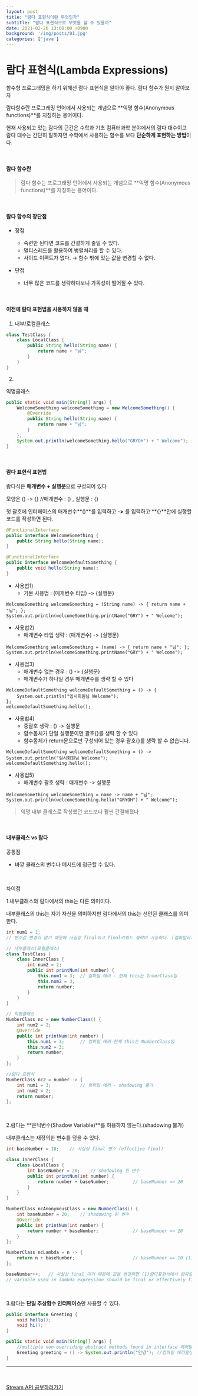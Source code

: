 ```yaml
---
layout: post
title: "람다 표현식이란 무엇인가"
subtitle: "람다 표현식으로 무엇을 할 수 있을까"
date: 2021-02-26 13:00:00 +0900
background: '/img/posts/01.jpg'
categories: ['java']
---
```


# 람다 표현식(Lambda Expressions)

함수형 프로그래밍을 하기 위해선 람다 표현식을 알아야 좋다. 람다 함수가 뭔지 알아보자

람다함수란 프로그래밍 언어에서 사용되는 개념으로 **익명 함수(Anonymous functions)**를 지칭하는 용어이다.

현재 사용되고 있는 람다의 근간은 수학과 기초 컴퓨터과학 분야에서의 람다 대수이고
람다 대수는 간단히 말하자면 수학에서 사용하는 함수를 보다 **단순하게 표현하는 방법**이다.

<br>

#### 람다 함수란
> 람다 함수는 프로그래밍 언어에서 사용되는 개념으로 **익명 함수(Anonymous functions)**를 지칭하는 용어이다.

<br>

#### 람다 함수의 장단점
* 장점
    * 숙련만 된다면 코드를 간결하게 줄일 수 있다.
    * 멀티스레드를 활용하여 병렬처리를 할 수 있다.
    * 사이드 이팩트가 없다. → 함수 밖에 있는 값을 변경할 수 없다.
    
* 단점
    * 너무 많은 코드를 생략하다보니 가독성이 떨어질 수 있다.

<br> 

#### 이전에 람다 표현법을 사용하지 않을 때

1) 내부/로컬클래스
~~~java
class TestClass {
    class LocalClass {
        public String hello(String name) {
            return name + "님";
        }
    }
}
~~~

2)
익명클래스 
~~~java
public static void main(String[] args) {
    WelcomeSomething welcomeSomething = new WelcomeSomething() {
        @Override
        public String hello(String name) {
            return name + "님";
        }
    };
    System.out.println(welcomeSomething.hello("GRYOH") + " Welcome");
}
~~~

<br>

#### 람다 표현식 표현법

람다식은 **매개변수 + 실행문**으로 구성되어 있다

모양은 () -> {} //매개변수 : () , 실행문 : {}

첫 괄호에 인터페이스의 매개변수**()**를 입력하고 **->** 를 입력하고 **{}**안에 실행할 코드를 작성하면 된다. 

~~~java
@FunctionalInterface
public interface WelcomeSomething {
    public String hello(String name);
}

@FunctionalInterface
public interface WelcomeDefaultSomething {
    public void hello(String name);
}
~~~

- 사용법1)
    - 기본 사용법 : (매개변수 타입) -> {실행문}
~~~
WelcomeSomething welcomeSomething = (String name) -> { return name + "님"; };
System.out.println(welcomeSomething.printName("GRY") + " Welcome");
~~~
    
- 사용법2)
    - 매개변수 타입 생략 : (매개변수) -> {실행문}
~~~
WelcomeSomething welcomeSomething = (name) -> { return name + "님"; };
System.out.println(welcomeSomething.printName("GRY") + " Welcome");
~~~

- 사용법3)
    - 매개변수 없는 경우 : () -> {실행문}
    - 매개변수가 하나일 경우 매개변수를 생략 할 수 있다
~~~
WelcomeDefaultSomething welcomeDefaultSomething = () -> {
    System.out.println("임시회원님 Welcome");
};
welcomeDefaultSomething.hello();
~~~

- 사용법4)
    - 중괄호 생략 : () -> 실행문
    - 함수몸체가 단일 실행문이면 괄호{}를 생략 할 수 있다
    - 함수몸체가 return문으로만 구성되어 있는 경우 괄호{}를 생략 할 수 없습니다.
~~~
WelcomeDefaultSomething welcomeDefaultSomething = () -> System.out.println("임시회원님 Welcome");
welcomeDefaultSomething.hello();
~~~

- 사용법5)
    - 매개변수 괄호 생략 : 매개변수 -> 실행문
~~~
WelcomeSomething welcomeSomething = name -> name + "님";
System.out.println(welcomeSomething.hello("GRYOH") + " Welcome");
~~~


> 익명 내부 클래스로 작성했던 코드보다 훨씬 간결해졌다

<br>

#### 내부클래스 vs 람다

공통점
- 바깥 클래스의 변수나 메서드에 접근할 수 있다.

<br>

차이점

1.내부클래스와 람다에서의 this는 다른 의미이다. 

내부클래스의 this는 자기 자신을 의미하지만 람다에서의 this는 선언된 클래스를 의미한다.

~~~java
int num1 = 1;   
// 변수값 변경이 없기 때문에 사실상 final이고 final키워드 생략이 가능하다. (컴파일러가 추론가능)

// 내부클래스(로컬클래스)
class TestClass {
    class InnerClass {
        int num2 = 2;
        public int printNum(int number) {
            this.num1 = 3;  // 컴파일 에러 - 현재 this는 InnerClass임
            this.num2 = 3;
            return number;
        }
    }
}

// 익명클래스
NumberClass nc = new NumberClass() {
    int num2 = 2;
    @Override
    public int printNum(int number) {
        this.num1 = 3;      // 컴파일 에러-현재 this는 NumberClass임 
        this.num2 = 3;
        return number;
    }
};

//람다 표현식
NumberClass nc2 = number -> {
    int num1 = 3;           // 컴파일 에러 - shadowing 불가
    int num2 = 2;
    return number;
};
~~~

<br>

2.람다는 **은닉변수(Shadow Variable)**를 허용하지 않는다.(shadowing 불가) 

내부클래스는 재정의한 변수를 덮을 수 있다.

~~~java
int baseNumber = 10;    // 사실상 final 변수 (effective final)

class InnerClass {
    class LocalClass {
        int baseNumber = 20;    // shadowing 된 변수
        public int printNum(int number) {
            return number + baseNumber;         // baseNumber => 20
        }
    }
}

NumberClass ncAnonymousClass = new NumberClass() {
    int baseNumber = 20;    // shadowing 된 변수
    @Override
    public int printNum(int number) {
        return number + baseNumber;             // baseNumber => 20
    }
};

NumberClass ncLambda = n -> {
    return n + baseNumber;                      // baseNumber => 10 (1)
}; 

baseNumber++;   // 사실상 final 이기 때문에 값을 변경하면 (1)람다표현식에서 컴파일 에러가 발생한다
// variable used in lambda expression should be final or effectively final 에러 발생
~~~

<br>

3.람다는 **단일 추상함수 인터페이스**만 사용할 수 있다.

~~~java
public interface Greeting {
    void hello();
    void hi();
}

public static void main(String[] args) {
    //multiple non-overriding abstract methods found in interface 에러발생
    Greeting greeting = () -> System.out.println("안녕"); //컴파일 에러발생
}
~~~

---

<br>

[Stream API 공부하러가기](/java/java8/2020/02/26/java8_04.html)